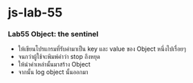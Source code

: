 # js-lab-55
### Lab55 Object: the sentinel
- ให้เขียนโปรแกรมที่รับค่ามาเป็น  key และ value  ของ Object หนึ่งไปเรื่อยๆ
- จนกว่าผู้ใช้จะพิมพ์คำว่า stop ถึงหยุด
- ให้นำค่าเหล่านั้นมาสร้าง Object
- จากนั้น log object นั้นออกมา
